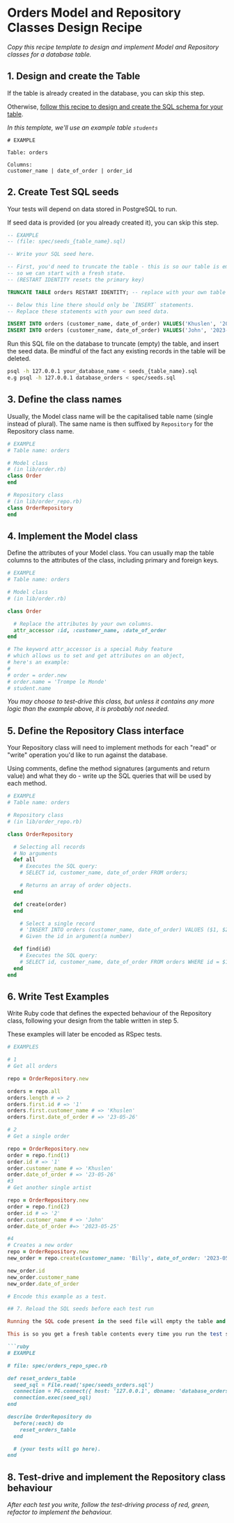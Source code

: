 # Orders Model and Repository Classes Design Recipe

_Copy this recipe template to design and implement Model and Repository classes for a database table._

## 1. Design and create the Table

If the table is already created in the database, you can skip this step.

Otherwise, [follow this recipe to design and create the SQL schema for your table](./single_table_design_recipe_template.md).

*In this template, we'll use an example table `students`*

```
# EXAMPLE

Table: orders

Columns:
customer_name | date_of_order | order_id
```

## 2. Create Test SQL seeds

Your tests will depend on data stored in PostgreSQL to run.

If seed data is provided (or you already created it), you can skip this step.

```sql
-- EXAMPLE
-- (file: spec/seeds_{table_name}.sql)

-- Write your SQL seed here. 

-- First, you'd need to truncate the table - this is so our table is emptied between each test run,
-- so we can start with a fresh state.
-- (RESTART IDENTITY resets the primary key)

TRUNCATE TABLE orders RESTART IDENTITY; -- replace with your own table name.

-- Below this line there should only be `INSERT` statements.
-- Replace these statements with your own seed data.

INSERT INTO orders (customer_name, date_of_order) VALUES('Khuslen', '2023-05-26');
INSERT INTO orders (customer_name, date_of_order) VALUES('John', '2023-05-26');
```

Run this SQL file on the database to truncate (empty) the table, and insert the seed data. Be mindful of the fact any existing records in the table will be deleted.

```bash
psql -h 127.0.0.1 your_database_name < seeds_{table_name}.sql
e.g psql -h 127.0.0.1 database_orders < spec/seeds.sql
```

## 3. Define the class names

Usually, the Model class name will be the capitalised table name (single instead of plural). The same name is then suffixed by `Repository` for the Repository class name.

```ruby
# EXAMPLE
# Table name: orders

# Model class
# (in lib/order.rb)
class Order
end

# Repository class
# (in lib/order_repo.rb)
class OrderRepository
end
```

## 4. Implement the Model class

Define the attributes of your Model class. You can usually map the table columns to the attributes of the class, including primary and foreign keys.

```ruby
# EXAMPLE
# Table name: orders

# Model class
# (in lib/order.rb)

class Order

  # Replace the attributes by your own columns.
  attr_accessor :id, :customer_name, :date_of_order
end

# The keyword attr_accessor is a special Ruby feature
# which allows us to set and get attributes on an object,
# here's an example:
#
# order = order.new
# order.name = 'Trompe le Monde'
# student.name
```

*You may choose to test-drive this class, but unless it contains any more logic than the example above, it is probably not needed.*

## 5. Define the Repository Class interface

Your Repository class will need to implement methods for each "read" or "write" operation you'd like to run against the database.

Using comments, define the method signatures (arguments and return value) and what they do - write up the SQL queries that will be used by each method.

```ruby
# EXAMPLE
# Table name: orders

# Repository class
# (in lib/order_repo.rb)

class OrderRepository

  # Selecting all records
  # No arguments
  def all
    # Executes the SQL query:
    # SELECT id, customer_name, date_of_order FROM orders;

    # Returns an array of order objects.
  end

  def create(order)
  end

    # Select a single record
    # 'INSERT INTO orders (customer_name, date_of_order) VALUES ($1, $2) RETURNING id, customer_name, date_of_order'
    # Given the id in argument(a number)

  def find(id) 
    # Executes the SQL query:
    # SELECT id, customer_name, date_of_order FROM orders WHERE id = $1
  end 
end
```

## 6. Write Test Examples

Write Ruby code that defines the expected behaviour of the Repository class, following your design from the table written in step 5.

These examples will later be encoded as RSpec tests.

```ruby
# EXAMPLES

# 1
# Get all orders

repo = OrderRepository.new

orders = repo.all
orders.length # => 2
orders.first.id # => '1'
orders.first.customer_name # => 'Khuslen'
orders.first.date_of_order # => '23-05-26'

# 2
# Get a single order

repo = OrderRepository.new
order = repo.find(1)
order.id # => '1'
order.customer_name # => 'Khuslen' 
order.date_of_order # => '23-05-26'
#3 
# Get another single artist 

repo = OrderRepository.new
order = repo.find(2)
order.id # => '2'
order.customer_name # => 'John'
order.date_of_order #=> '2023-05-25'

#4
# Creates a new order
repo = OrderRepository.new
new_order = repo.create(customer_name: 'Billy', date_of_order: '2023-05-01')

new_order.id 
new_order.customer_name
new_order.date_of_order

# Encode this example as a test.

## 7. Reload the SQL seeds before each test run

Running the SQL code present in the seed file will empty the table and re-insert the seed data.

This is so you get a fresh table contents every time you run the test suite.

```ruby
# EXAMPLE

# file: spec/orders_repo_spec.rb

def reset_orders_table
  seed_sql = File.read('spec/seeds_orders.sql')
  connection = PG.connect({ host: '127.0.0.1', dbname: 'database_orders_test' })
  connection.exec(seed_sql)
end

describe OrderRepository do
  before(:each) do 
    reset_orders_table
  end

  # (your tests will go here).
end
```

## 8. Test-drive and implement the Repository class behaviour

_After each test you write, follow the test-driving process of red, green, refactor to implement the behaviour._

<!-- BEGIN GENERATED SECTION DO NOT EDIT -->